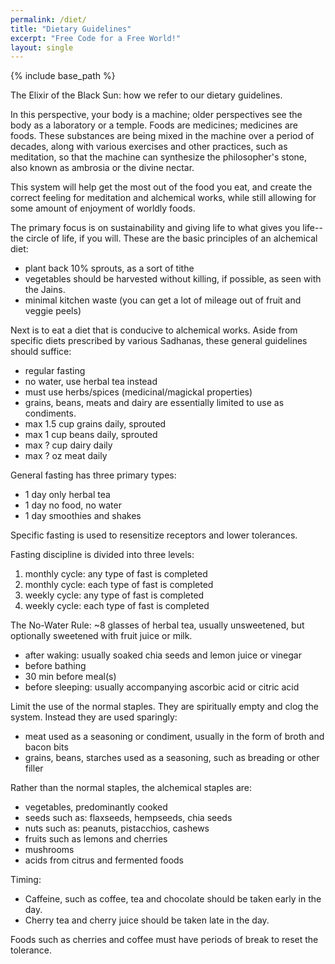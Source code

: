 ```yaml
---
permalink: /diet/
title: "Dietary Guidelines"
excerpt: "Free Code for a Free World!"
layout: single
---
```


{% include base_path %}

The Elixir of the Black Sun:
how we refer to our dietary guidelines.

In this perspective, your body is a machine;
older perspectives see the body as a laboratory or a temple.
Foods are medicines; medicines are foods.
These substances are being mixed in the machine over a period of decades,
along with various exercises and other practices, such as meditation,
so that the machine can synthesize the philosopher's stone,
also known as ambrosia or the divine nectar.

This system will help get the most out of the food you eat,
and create the correct feeling for meditation and alchemical works,
while still allowing for some amount of enjoyment of worldly foods.

The primary focus is on sustainability and
giving life to what gives you life--the circle of life, if you will.
These are the basic principles of an alchemical diet:
- plant back 10% sprouts, as a sort of tithe
- vegetables should be harvested without killing, if possible, as seen with the Jains.
- minimal kitchen waste (you can get a lot of mileage out of fruit and veggie peels)

Next is to eat a diet that is conducive to alchemical works.
Aside from specific diets prescribed by various Sadhanas,
these general guidelines should suffice:
- regular fasting
- no water, use herbal tea instead
- must use herbs/spices (medicinal/magickal properties)
- grains, beans, meats and dairy are essentially limited to use as condiments.
- max 1.5 cup grains daily, sprouted
- max 1   cup beans  daily, sprouted
- max ?   cup dairy  daily
- max ?   oz  meat   daily

General fasting has three primary types:
- 1 day only herbal tea
- 1 day no food, no water
- 1 day smoothies and shakes

Specific fasting is used to resensitize receptors and lower tolerances.

Fasting discipline is divided into three levels:
1. monthly cycle: any  type of fast is completed
2. monthly cycle: each type of fast is completed
3. weekly  cycle: any  type of fast is completed
4. weekly  cycle: each type of fast is completed

The No-Water Rule:
~8 glasses of herbal tea, usually unsweetened,
but optionally sweetened with fruit juice or milk.
- after waking: usually soaked chia seeds and lemon juice or vinegar
- before bathing
- 30 min before meal(s)
- before sleeping: usually accompanying ascorbic acid or citric acid

Limit the use of the normal staples.
They are spiritually empty and clog the system.
Instead they are used sparingly:
- meat used as a seasoning or condiment, usually in the form of broth and bacon bits
- grains, beans, starches used as a seasoning, such as breading or other filler

Rather than the normal staples,
the alchemical staples are:
- vegetables, predominantly cooked
- seeds such as: flaxseeds, hempseeds, chia seeds
- nuts such as: peanuts, pistacchios, cashews
- fruits such as lemons and cherries
- mushrooms
- acids from citrus and fermented foods

Timing:
- Caffeine, such as coffee, tea and chocolate should be taken early in the day.
- Cherry tea and cherry juice should be taken late in the day.

Foods such as cherries and coffee must have periods of break to reset the tolerance.

